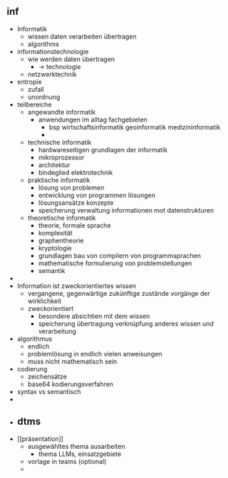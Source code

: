 ## inf
- Informatik
	- wissen daten verarbeiten übertragen
	- algorithms
- informationstechnologie
	- wie werden daten übertragen
		- -> technologie
	- netzwerktechnik
- entropie
	- zufall
	- unordnung
- teilbereiche
	- angewandte informatik
		- anwendungen im alltag fachgebieten
			- bsp wirtschaftsinformatik geoinformatik medizininformatik
			-
	- technische informatik
		- hardwareseitigen grundlagen der informatik
		- mikroprozessor
		- architektur
		- bindeglied elektrotechnik
	- praktische informatik
		- lösung von problemen
		- entwicklung von programmen lösungen
		- lösungsansätze konzepte
		- speicherung verwaltung informationen mot datenstrukturen
	- theoretische informatik
		- theorie, formale sprache
		- komplexität
		- graphentheorie
		- kryptologie
		- grundlagen bau von compilern von programmsprachen
		- mathematische formulierung von problemstellungen
		- semantik
-
- Information ist zweckorientiertes wissen
	- vergangene, gegenwärtige zukünftige zustände vorgänge der wirklichkeit
	- zweckorientiert
		- besondere absichtien mit dem wissen
		- speicherung übertragung verknüpfung anderes wissen und verarbeitung
- algorithmus
	- endlich
	- problemlösung in endlich vielen anweisungen
	- muss nicht mathematisch sein
- codierung
	- zeichensätze
	- base64 kodierungsverfahren
- syntax vs semantisch
-
- ## dtms
- [[präsentation]]
	- ausgewähltes thema ausarbeiten
		- thema LLMs, einsatzgebiete
	- vorlage in teams (optional)
	-